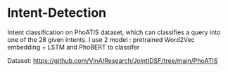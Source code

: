 # Intent-Detection

Intent classification on PhoATIS dataset, which can classifies a query into one of the 28 given intents.
I use 2 model : pretrained Word2Vec embedding + LSTM and PhoBERT to classifer


Dataset: https://github.com/VinAIResearch/JointIDSF/tree/main/PhoATIS
